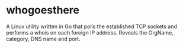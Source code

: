 # whogoesthere
A Linux utility written in Go that polls the established TCP sockets and performs a whois on each foreign IP address. Reveals the OrgName, category, DNS name and port.
